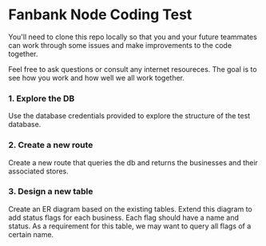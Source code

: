 # Fanbank Node Coding Test

You'll need to clone this repo locally so that you and your future teammates can work through some issues and make improvements to the code together.

Feel free to ask questions or consult any internet resoureces. The goal is to see how you work and how well we all work together.

### 1. Explore the DB

Use the database credentials provided to explore the structure of the test database.

### 2. Create a new route

Create a new route that queries the db and returns the businesses and their associated stores.

### 3. Design a new table

Create an ER diagram based on the existing tables. Extend this diagram to add status flags for each business. Each flag should have a name and status. As a requirement for this table, we may want to query all flags of a certain name.
